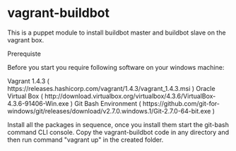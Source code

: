 <h1>vagrant-buildbot</h1>
<p>This is a puppet module to install buildbot master and buildbot slave on the vagrant box.</p>

<p>Prerequiste</p>

<p>Before you start you require following software on your windows machine:</p>
<td>
<tr>Vagrant 1.4.3 ( https://releases.hashicorp.com/vagrant/1.4.3/vagrant_1.4.3.msi ) </tr>
<tr>Oracle Virtual Box ( http://download.virtualbox.org/virtualbox/4.3.6/VirtualBox-4.3.6-91406-Win.exe ) </tr>
<tr>Git Bash Environment ( https://github.com/git-for-windows/git/releases/download/v2.7.0.windows.1/Git-2.7.0-64-bit.exe ) </tr>
</td>

<p>Install all the packages in sequence, once you install them start the git-bash command CLI console. Copy the vagrant-buildbot code in any directory and then run command "vagrant up" in the created folder.</p>
